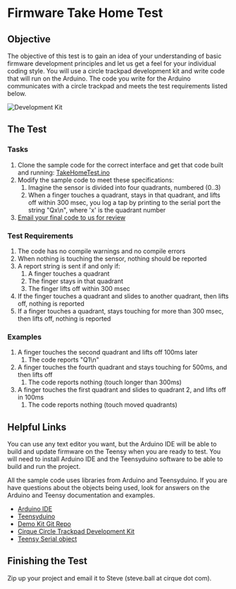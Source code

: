 
# Firmware Take Home Test

## Objective

The objective of this test is to gain an idea of your understanding of basic firmware development principles and let us get a feel for your individual coding style. You will use a circle trackpad development kit and write code that will run on the Arduino. The code you write for the Arduino communicates with a circle trackpad and meets the test requirements listed below.

![Development Kit](CircleTrackpadDevKit_Small.jpg)

## The Test

### Tasks

1. Clone the sample code for the correct interface and get that code built and running: [TakeHomeTest.ino](TakeHomeTest.ino)
2. Modify the sample code to meet these specifications:
    1. Imagine the sensor is divided into four quadrants, numbered (0..3)
    2. When a finger touches a quadrant, stays in that quadrant, and lifts off within 300 msec, you log a tap by printing to the serial port the string "Qx\n",  where 'x' is the quadrant number
3. [Email your final code to us for review](#finishing-the-test)

### Test Requirements 
1. The code has no compile warnings and no compile errors
2. When nothing is touching the sensor, nothing should be reported
3. A report string is sent if and only if:
    1. A finger touches a quadrant
    2. The finger stays in that quadrant
    3. The finger lifts off within 300 msec
4. If the finger touches a quadrant and slides to another quadrant, then lifts off, nothing is reported
5. If a finger touches a quadrant, stays touching for more than 300 msec, then lifts off, nothing is reported

### Examples

1. A finger touches the second quadrant and lifts off 100ms later
    1. The code reports "Q1\n"
2. A finger touches the fourth quadrant and stays touching for 500ms, and then lifts off
    1. The code reports nothing (touch longer than 300ms)
3. A finger touches the first quadrant and slides to quadrant 2, and lifts off in 100ms
    1. The code reports nothing (touch moved quadrants)

## Helpful Links

You can use any text editor you want, but the Arduino IDE will be able to build
and update firmware on the Teensy when you are ready to test. You will need to 
install Arduino IDE and the Teensyduino software to be able to build and run the
project. 

All the sample code uses libraries from Arduino and Teensyduino. If you are have questions about the objects being used, look for answers on the Arduino
and Teensy documentation and examples. 

* [Arduino IDE](https://www.arduino.cc/en/software)
* [Teensyduino](https://www.pjrc.com/teensy/td_download.html)
* [Demo Kit Git Repo](https://github.com/cirque-corp/Cirque_Pinnacle_1CA027)
* [Cirque Circle Trackpad Development Kit](https://www.cirque.com/circle-trackpad-dev-kit)
* [Teensy Serial object](https://www.pjrc.com/teensy/td_serial.html)

## Finishing the Test

Zip up your project and email it to Steve (steve.ball at cirque dot com).
